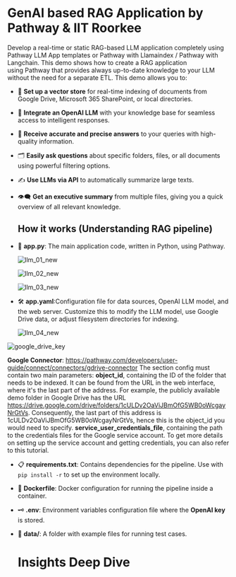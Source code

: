 # GenAI based RAG Application by Pathway & IIT Roorkee
Develop a real-time or static RAG-based LLM application completely using Pathway LLM App templates or Pathway with Llamaindex / Pathway with Langchain.
This demo shows how to create a RAG application using Pathway that provides always up-to-date knowledge to your LLM without the need for a separate ETL.
This demo allows you to:
- 📂 **Set up a vector store** for real-time indexing of documents from Google Drive, Microsoft 365 SharePoint, or local directories.
- 🤖 **Integrate an OpenAI LLM** with your knowledge base for seamless access to intelligent responses.
- 🎯 **Receive accurate and precise answers** to your queries with high-quality information.
- 🗂️ **Easily ask questions** about specific folders, files, or all documents using powerful filtering options.
- ✍️ **Use LLMs via API** to automatically summarize large texts.
- 👁️‍🗨️ **Get an executive summary** from multiple files, giving you a quick overview of all relevant knowledge.

  ## How it works (Understanding RAG pipeline)
- 📄 **app.py**: The main application code, written in Python, using Pathway.
  
  ![llm_01_new](https://github.com/user-attachments/assets/1f48b8d6-13de-4651-8e4d-ed046cf539a8)
  
  ![llm_02_new](https://github.com/user-attachments/assets/956c7ebf-35ba-4536-9193-25c5331a9830)
  
  ![llm_03_new](https://github.com/user-attachments/assets/bcf6250c-50ff-4a63-b19a-6f0b027817c7)

- 🛠️ **app.yaml**:Configuration file for data sources, OpenAI LLM model, and the web server. Customize this to modify the LLM model, use Google Drive data, or adjust filesystem directories for indexing.
  
  ![llm_04_new](https://github.com/user-attachments/assets/4989d07c-a84e-46e8-852e-7e72286e277d)

![google_drive_key](https://github.com/user-attachments/assets/34087429-c7ef-45b9-ac37-c67473b207c0)

  **Google Connector**: https://pathway.com/developers/user-guide/connect/connectors/gdrive-connector
The section config must contain two main parameters:
**object_id**, containing the ID of the folder that needs to be indexed. It can be found from the URL in the web interface, where it's the last part of the address. For example, the publicly available demo folder in Google Drive has the URL https://drive.google.com/drive/folders/1cULDv2OaViJBmOfG5WB0oWcgayNrGtVs. Consequently, the last part of this address is 1cULDv2OaViJBmOfG5WB0oWcgayNrGtVs, hence this is the object_id you would need to specify.
**service_user_credentials_file**, containing the path to the credentials files for the Google service account. To get more details on setting up the service account and getting credentials, you can also refer to this tutorial.

- 📋 **requirements.txt**: Contains dependencies for the pipeline. Use with `pip install -r` to set up the environment locally.
- 🐋 **Dockerfile**: Docker configuration for running the pipeline inside a container.
- 🗝️ **.env**: Environment variables configuration file where the **OpenAI key** is stored.
- 📁 **data/**: A folder with example files for running test cases.

  # Insights Deep Dive

  



  




